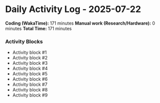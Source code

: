 # Daily Activity Log - 2025-07-22

**Coding (WakaTime):** 171 minutes
**Manual work (Research/Hardware):** 0 minutes
**Total Time:** 171 minutes

### Activity Blocks
- Activity block #1
- Activity block #2
- Activity block #3
- Activity block #4
- Activity block #5
- Activity block #6
- Activity block #7
- Activity block #8
- Activity block #9
